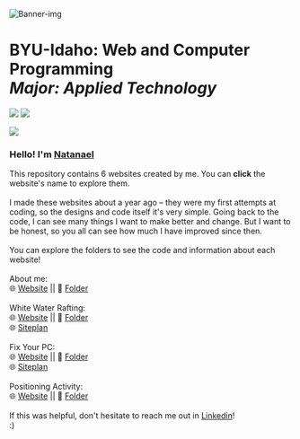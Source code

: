 <picture><img src="https://github.com/ndamatta/CSE111-BYU-Idaho/assets/105658793/ae948b5f-b9d3-46e5-8df8-002d5c89f2d7" alt="Banner-img"></picture>

# BYU-Idaho: Web and Computer Programming<br> <i>Major: Applied Technology</i>
<picture><img src="https://img.shields.io/badge/2022-blue?style=for-the-badge&label=SEP"></picture>     <a href="https://www.linkedin.com/in/natanael-damatta/" target="_blank"><img src="https://img.shields.io/badge/LinkedIn-0077B5?style=for-the-badge&logo=linkedin&logoColor=white"></a>

<picture><img src="https://github.com/ndamatta/WDD130-BYU-Idaho/assets/105658793/bcf0d2f6-d2e8-4acc-98ed-1890a020d07e"></picture><br>

<h3>Hello! I'm <a href="https://www.linkedin.com/in/natanael-damatta/">Natanael</a></h3>
This repository contains 6 websites created by me. You can <strong>click</strong> the website's name to explore them.<br>
<br>
I made these websites about a year ago – they were my first attempts at coding, so the designs and code itself it's very simple. Going back to the code, I can see many things I want to make better and change. But I want to be honest, so you all can see how much I have improved since then.<br>
<br>
You can explore the folders to see the code and information about each website!<br>
<br>
About me:<br>
🌐 <a href="https://ndamatta.github.io/WDD130-BYU-Idaho/aboutme/">Website</a> || 📁 <a href="https://github.com/ndamatta/WDD130-BYU-Idaho/tree/master/aboutme">Folder</a><br>
<br>
White Water Rafting:<br>
🌐 <a href="https://ndamatta.github.io/WDD130-BYU-Idaho/wwr/">Website</a> || 📁 <a href="https://github.com/ndamatta/WDD130-BYU-Idaho/tree/master/wwr">Folder</a><br>
🌐 <a href="https://ndamatta.github.io/WDD130-BYU-Idaho/wwr/site-plan-rafting.html">Siteplan</a><br>
<br>
Fix Your PC:<br>
🌐 <a href="https://ndamatta.github.io/WDD130-BYU-Idaho/fixyourpc/">Website</a> || 📁 <a href ="https://github.com/ndamatta/WDD130-BYU-Idaho/tree/master/fixyourpc">Folder</a><br>
🌐 <a href="https://ndamatta.github.io/WDD130-BYU-Idaho/fixyourpc/site-plan.html">Siteplan</a><br>
<br>
Positioning Activity:<br>
🌐 <a href="https://ndamatta.github.io/WDD130-BYU-Idaho/positioning/positioning.html">Website</a> || 📁 <a href="https://github.com/ndamatta/WDD130-BYU-Idaho/tree/master/positioning">Folder</a><br>
<br>
If this was helpful, don't hesitate to reach me out in <a href="https://www.linkedin.com/in/natanael-damatta/">Linkedin</a>!<br>
:)